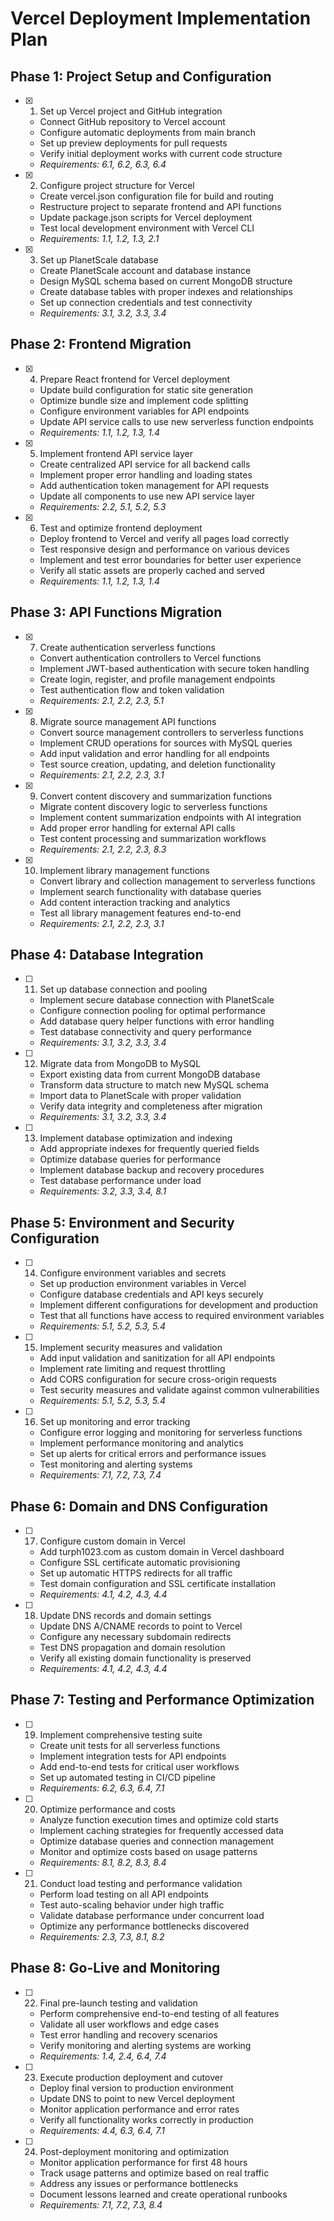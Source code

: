 # Vercel Deployment Implementation Plan

## Phase 1: Project Setup and Configuration

- [x] 1. Set up Vercel project and GitHub integration
  - Connect GitHub repository to Vercel account
  - Configure automatic deployments from main branch
  - Set up preview deployments for pull requests
  - Verify initial deployment works with current code structure
  - _Requirements: 6.1, 6.2, 6.3, 6.4_

- [x] 2. Configure project structure for Vercel
  - Create vercel.json configuration file for build and routing
  - Restructure project to separate frontend and API functions
  - Update package.json scripts for Vercel deployment
  - Test local development environment with Vercel CLI
  - _Requirements: 1.1, 1.2, 1.3, 2.1_

- [x] 3. Set up PlanetScale database
  - Create PlanetScale account and database instance
  - Design MySQL schema based on current MongoDB structure
  - Create database tables with proper indexes and relationships
  - Set up connection credentials and test connectivity
  - _Requirements: 3.1, 3.2, 3.3, 3.4_

## Phase 2: Frontend Migration

- [x] 4. Prepare React frontend for Vercel deployment
  - Update build configuration for static site generation
  - Optimize bundle size and implement code splitting
  - Configure environment variables for API endpoints
  - Update API service calls to use new serverless function endpoints
  - _Requirements: 1.1, 1.2, 1.3, 1.4_

- [x] 5. Implement frontend API service layer
  - Create centralized API service for all backend calls
  - Implement proper error handling and loading states
  - Add authentication token management for API requests
  - Update all components to use new API service layer
  - _Requirements: 2.2, 5.1, 5.2, 5.3_

- [x] 6. Test and optimize frontend deployment
  - Deploy frontend to Vercel and verify all pages load correctly
  - Test responsive design and performance on various devices
  - Implement and test error boundaries for better user experience
  - Verify all static assets are properly cached and served
  - _Requirements: 1.1, 1.2, 1.3, 1.4_

## Phase 3: API Functions Migration

- [x] 7. Create authentication serverless functions
  - Convert authentication controllers to Vercel functions
  - Implement JWT-based authentication with secure token handling
  - Create login, register, and profile management endpoints
  - Test authentication flow and token validation
  - _Requirements: 2.1, 2.2, 2.3, 5.1_

- [x] 8. Migrate source management API functions
  - Convert source management controllers to serverless functions
  - Implement CRUD operations for sources with MySQL queries
  - Add input validation and error handling for all endpoints
  - Test source creation, updating, and deletion functionality
  - _Requirements: 2.1, 2.2, 2.3, 3.1_

- [x] 9. Convert content discovery and summarization functions
  - Migrate content discovery logic to serverless functions
  - Implement content summarization endpoints with AI integration
  - Add proper error handling for external API calls
  - Test content processing and summarization workflows
  - _Requirements: 2.1, 2.2, 2.3, 8.3_

- [x] 10. Implement library management functions
  - Convert library and collection management to serverless functions
  - Implement search functionality with database queries
  - Add content interaction tracking and analytics
  - Test all library management features end-to-end
  - _Requirements: 2.1, 2.2, 2.3, 3.1_

## Phase 4: Database Integration

- [ ] 11. Set up database connection and pooling
  - Implement secure database connection with PlanetScale
  - Configure connection pooling for optimal performance
  - Add database query helper functions with error handling
  - Test database connectivity and query performance
  - _Requirements: 3.1, 3.2, 3.3, 3.4_

- [ ] 12. Migrate data from MongoDB to MySQL
  - Export existing data from current MongoDB database
  - Transform data structure to match new MySQL schema
  - Import data to PlanetScale with proper validation
  - Verify data integrity and completeness after migration
  - _Requirements: 3.1, 3.2, 3.3, 3.4_

- [ ] 13. Implement database optimization and indexing
  - Add appropriate indexes for frequently queried fields
  - Optimize database queries for performance
  - Implement database backup and recovery procedures
  - Test database performance under load
  - _Requirements: 3.2, 3.3, 3.4, 8.1_

## Phase 5: Environment and Security Configuration

- [ ] 14. Configure environment variables and secrets
  - Set up production environment variables in Vercel
  - Configure database credentials and API keys securely
  - Implement different configurations for development and production
  - Test that all functions have access to required environment variables
  - _Requirements: 5.1, 5.2, 5.3, 5.4_

- [ ] 15. Implement security measures and validation
  - Add input validation and sanitization for all API endpoints
  - Implement rate limiting and request throttling
  - Add CORS configuration for secure cross-origin requests
  - Test security measures and validate against common vulnerabilities
  - _Requirements: 5.1, 5.2, 5.3, 5.4_

- [ ] 16. Set up monitoring and error tracking
  - Configure error logging and monitoring for serverless functions
  - Implement performance monitoring and analytics
  - Set up alerts for critical errors and performance issues
  - Test monitoring and alerting systems
  - _Requirements: 7.1, 7.2, 7.3, 7.4_

## Phase 6: Domain and DNS Configuration

- [ ] 17. Configure custom domain in Vercel
  - Add turph1023.com as custom domain in Vercel dashboard
  - Configure SSL certificate automatic provisioning
  - Set up automatic HTTPS redirects for all traffic
  - Test domain configuration and SSL certificate installation
  - _Requirements: 4.1, 4.2, 4.3, 4.4_

- [ ] 18. Update DNS records and domain settings
  - Update DNS A/CNAME records to point to Vercel
  - Configure any necessary subdomain redirects
  - Test DNS propagation and domain resolution
  - Verify all existing domain functionality is preserved
  - _Requirements: 4.1, 4.2, 4.3, 4.4_

## Phase 7: Testing and Performance Optimization

- [ ] 19. Implement comprehensive testing suite
  - Create unit tests for all serverless functions
  - Implement integration tests for API endpoints
  - Add end-to-end tests for critical user workflows
  - Set up automated testing in CI/CD pipeline
  - _Requirements: 6.2, 6.3, 6.4, 7.1_

- [ ] 20. Optimize performance and costs
  - Analyze function execution times and optimize cold starts
  - Implement caching strategies for frequently accessed data
  - Optimize database queries and connection management
  - Monitor and optimize costs based on usage patterns
  - _Requirements: 8.1, 8.2, 8.3, 8.4_

- [ ] 21. Conduct load testing and performance validation
  - Perform load testing on all API endpoints
  - Test auto-scaling behavior under high traffic
  - Validate database performance under concurrent load
  - Optimize any performance bottlenecks discovered
  - _Requirements: 2.3, 7.3, 8.1, 8.2_

## Phase 8: Go-Live and Monitoring

- [ ] 22. Final pre-launch testing and validation
  - Perform comprehensive end-to-end testing of all features
  - Validate all user workflows and edge cases
  - Test error handling and recovery scenarios
  - Verify monitoring and alerting systems are working
  - _Requirements: 1.4, 2.4, 6.4, 7.4_

- [ ] 23. Execute production deployment and cutover
  - Deploy final version to production environment
  - Update DNS to point to new Vercel deployment
  - Monitor application performance and error rates
  - Verify all functionality works correctly in production
  - _Requirements: 4.4, 6.3, 6.4, 7.1_

- [ ] 24. Post-deployment monitoring and optimization
  - Monitor application performance for first 48 hours
  - Track usage patterns and optimize based on real traffic
  - Address any issues or performance bottlenecks
  - Document lessons learned and create operational runbooks
  - _Requirements: 7.1, 7.2, 7.3, 8.4_
